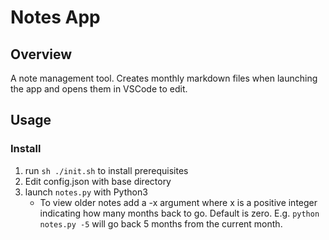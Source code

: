 # Notes App
## Overview
A note management tool. Creates monthly markdown files when launching the app and opens them in VSCode to edit.

## Usage
### Install
1. run `sh ./init.sh` to install prerequisites
2. Edit config.json with base directory
3. launch `notes.py` with Python3 
    - To view older notes add a -x argument where x is a positive integer indicating how many months back to go. Default is zero. E.g. `python notes.py -5` will go back 5 months from the current month. 



